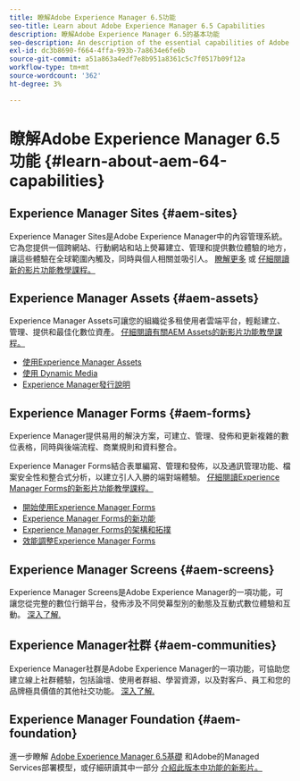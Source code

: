 ```yaml
---
title: 瞭解Adobe Experience Manager 6.5功能
seo-title: Learn about Adobe Experience Manager 6.5 Capabilities
description: 瞭解Adobe Experience Manager 6.5的基本功能
seo-description: An description of the essential capabilities of Adobe Experience Manager 6.5
exl-id: dc3b8690-f664-4ffa-993b-7a8634e6fe6b
source-git-commit: a51a863a4edf7e8b951a8361c5c7f0517b09f12a
workflow-type: tm+mt
source-wordcount: '362'
ht-degree: 3%

---
```


# 瞭解Adobe Experience Manager 6.5功能 {#learn-about-aem-64-capabilities}

## Experience Manager Sites {#aem-sites}

Experience Manager Sites是Adobe Experience Manager中的內容管理系統。 它為您提供一個跨網站、行動網站和站上熒幕建立、管理和提供數位體驗的地方，讓這些體驗在全球範圍內觸及，同時與個人相關並吸引人。 [瞭解更多](https://business.adobe.com/products/experience-manager/sites/web-content-management.html) 或 [仔細閱讀新的影片功能教學課程。](https://experienceleague.adobe.com/docs/experience-manager-learn/sites/overview.html?lang=en)

## Experience Manager Assets {#aem-assets}

Experience Manager Assets可讓您的組織從多租使用者雲端平台，輕鬆建立、管理、提供和最佳化數位資產。 [仔細閱讀有關AEM Assets的新影片功能教學課程。](https://experienceleague.adobe.com/docs/experience-manager-learn/assets/overview.html?lang=en)

* [使用Experience Manager Assets](/help/assets/manage-assets.md)
* [使用 Dynamic Media](/help/assets/dynamic-media.md)
* [Experience Manager發行說明](/help/release-notes/release-notes.md)

## Experience Manager Forms {#aem-forms}

Experience Manager提供易用的解決方案，可建立、管理、發佈和更新複雜的數位表格，同時與後端流程、商業規則和資料整合。

Experience Manager Forms結合表單編寫、管理和發佈，以及通訊管理功能、檔案安全性和整合式分析，以建立引人入勝的端對端體驗。 [仔細閱讀Experience Manager Forms的新影片功能教學課程。](https://experienceleague.adobe.com/docs/experience-manager-learn/assets/overview.html?lang=en)

* [開始使用Experience Manager Forms](/help/forms/using/introduction-aem-forms.md)
* [Experience Manager Forms的新功能](/help/forms/using/whats-new.md)
* [Experience Manager Forms的架構和拓撲](/help/forms/using/aem-forms-architecture-deployment.md)
* [效能調整Experience Manager Forms](/help/forms/using/performance-tuning-aem-forms.md)

## Experience Manager Screens {#aem-screens}

Experience Manager Screens是Adobe Experience Manager的一項功能，可讓您從完整的數位行銷平台，發佈涉及不同熒幕型別的動態及互動式數位體驗和互動。 [深入了解.](https://experienceleague.adobe.com/docs/experience-manager-screens/user-guide/aem-screens-introduction.html)

## Experience Manager社群 {#aem-communities}

Experience Manager社群是Adobe Experience Manager的一項功能，可協助您建立線上社群體驗，包括論壇、使用者群組、學習資源，以及對客戶、員工和您的品牌極具價值的其他社交功能。 [深入了解.](https://experienceleague.adobe.com/docs/experience-manager-65/communities/introduction/overview.html?lang=en)

## Experience Manager Foundation {#aem-foundation}

進一步瞭解 [Adobe Experience Manager 6.5基礎](/help/sites-deploying/home.md) 和Adobe的Managed Services部署模型，或仔細研讀其中一部分 [介紹此版本中功能的新影片。](https://experienceleague.adobe.com/docs/experience-manager-learn/assets/overview.html?lang=en)

